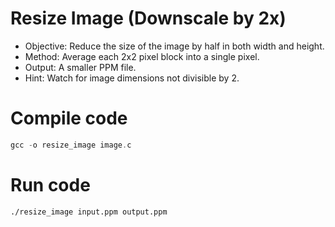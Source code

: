 # Resize Image (Downscale by 2x)
- Objective: Reduce the size of the image by half in both width and height.
- Method: Average each 2x2 pixel block into a single pixel.
- Output: A smaller PPM file.
- Hint: Watch for image dimensions not divisible by 2.

# Compile code
```c
gcc -o resize_image image.c
```

# Run code
```sehll
./resize_image input.ppm output.ppm
```
